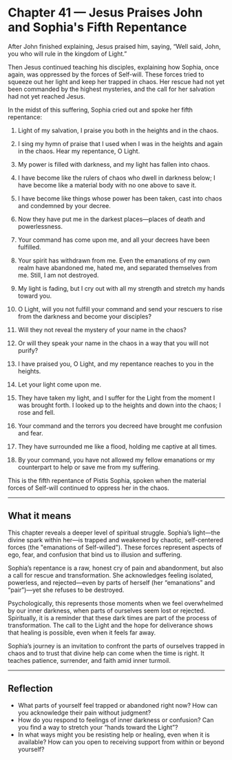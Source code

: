 # Chapter 41 — Jesus Praises John and Sophia's Fifth Repentance

After John finished explaining, Jesus praised him, saying, “Well said, John, you who will rule in the kingdom of Light.”

Then Jesus continued teaching his disciples, explaining how Sophia, once again, was oppressed by the forces of Self-will. These forces tried to squeeze out her light and keep her trapped in chaos. Her rescue had not yet been commanded by the highest mysteries, and the call for her salvation had not yet reached Jesus.

In the midst of this suffering, Sophia cried out and spoke her fifth repentance:

1. Light of my salvation, I praise you both in the heights and in the chaos.

2. I sing my hymn of praise that I used when I was in the heights and again in the chaos. Hear my repentance, O Light.

3. My power is filled with darkness, and my light has fallen into chaos.

4. I have become like the rulers of chaos who dwell in darkness below; I have become like a material body with no one above to save it.

5. I have become like things whose power has been taken, cast into chaos and condemned by your decree.

6. Now they have put me in the darkest places—places of death and powerlessness.

7. Your command has come upon me, and all your decrees have been fulfilled.

8. Your spirit has withdrawn from me. Even the emanations of my own realm have abandoned me, hated me, and separated themselves from me. Still, I am not destroyed.

9. My light is fading, but I cry out with all my strength and stretch my hands toward you.

10. O Light, will you not fulfill your command and send your rescuers to rise from the darkness and become your disciples?

11. Will they not reveal the mystery of your name in the chaos?

12. Or will they speak your name in the chaos in a way that you will not purify?

13. I have praised you, O Light, and my repentance reaches to you in the heights.

14. Let your light come upon me.

15. They have taken my light, and I suffer for the Light from the moment I was brought forth. I looked up to the heights and down into the chaos; I rose and fell.

16. Your command and the terrors you decreed have brought me confusion and fear.

17. They have surrounded me like a flood, holding me captive at all times.

18. By your command, you have not allowed my fellow emanations or my counterpart to help or save me from my suffering.

This is the fifth repentance of Pistis Sophia, spoken when the material forces of Self-will continued to oppress her in the chaos.

---

## What it means

This chapter reveals a deeper level of spiritual struggle. Sophia’s light—the divine spark within her—is trapped and weakened by chaotic, self-centered forces (the "emanations of Self-willed"). These forces represent aspects of ego, fear, and confusion that bind us to illusion and suffering.

Sophia’s repentance is a raw, honest cry of pain and abandonment, but also a call for rescue and transformation. She acknowledges feeling isolated, powerless, and rejected—even by parts of herself (her “emanations” and “pair”)—yet she refuses to be destroyed.

Psychologically, this represents those moments when we feel overwhelmed by our inner darkness, when parts of ourselves seem lost or rejected. Spiritually, it is a reminder that these dark times are part of the process of transformation. The call to the Light and the hope for deliverance shows that healing is possible, even when it feels far away.

Sophia’s journey is an invitation to confront the parts of ourselves trapped in chaos and to trust that divine help can come when the time is right. It teaches patience, surrender, and faith amid inner turmoil.

---

## Reflection

* What parts of yourself feel trapped or abandoned right now? How can you acknowledge their pain without judgment?
* How do you respond to feelings of inner darkness or confusion? Can you find a way to stretch your “hands toward the Light”?
* In what ways might you be resisting help or healing, even when it is available? How can you open to receiving support from within or beyond yourself?
